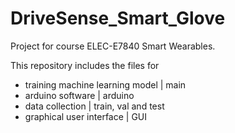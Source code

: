 # DriveSense_Smart_Glove
Project for course ELEC-E7840 Smart Wearables.

This repository includes the files for

- training machine learning model     |      main
- arduino software                    |      arduino
- data collection                     |      train, val and test
- graphical user interface            |      GUI

